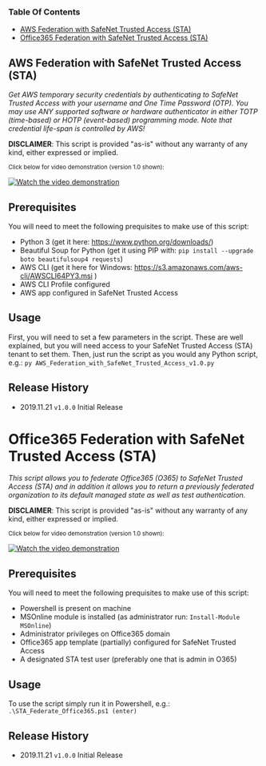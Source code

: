### Table Of Contents
  * [AWS Federation with SafeNet Trusted Access (STA)](https://github.com/JMarkstrom/SafeNet-Trusted-Access/blob/master/README.md#aws-federation-with-safenet-trusted-access-sta)
  * [Office365 Federation with SafeNet Trusted Access (STA)](https://github.com/JMarkstrom/SafeNet-Trusted-Access/blob/master/README.md#office365-federation-with-safenet-trusted-access-sta)


## AWS Federation with SafeNet Trusted Access (STA)
                                                                                                       
*Get AWS temporary security credentials by authenticating to SafeNet Trusted Access with your username
and One Time Password (OTP). You may use ANY supported software or hardware authenticator in either TOTP 
(time-based) or HOTP (event-based) programming mode. Note that credential life-span is controlled by AWS!*
 
**DISCLAIMER**: This script is provided "as-is" without any warranty of any kind, either expressed or implied.

<sub>Click below for video demonstration (version 1.0 shown):<sub>

[![Watch the video demonstration](https://i.imgur.com/nNiQZ23.png)](https://youtu.be/ij9U8tsGtjE)

## Prerequisites
You will need to meet the following prequisites to make use of this script:

* Python 3 (get it here: https://www.python.org/downloads/)
* Beautiful Soup for Python (get it using PIP with: `pip install --upgrade boto beautifulsoup4 requests`)
* AWS CLI (get it here for Windows: https://s3.amazonaws.com/aws-cli/AWSCLI64PY3.msi )
* AWS CLI Profile configured 
* AWS app configured in SafeNet Trusted Access


## Usage
First, you will need to set a few parameters in the script. These are well explained, but you will need access to your SafeNet Trusted Access (STA) tenant to set them. Then, just run the script as you would any Python script, e.g.: `py AWS_Federation_with_SafeNet_Trusted_Access_v1.0.py`

## Release History
* 2019.11.21 `v1.0.0` Initial Release

# Office365 Federation with SafeNet Trusted Access (STA)

*This script allows you to federate Office365 (O365) to SafeNet Trusted Access (STA) and in addition it allows
you to return a previously federated organization to its default managed state as well as test authentication.*

**DISCLAIMER**: This script is provided "as-is" without any warranty of any kind, either expressed or implied.

<sub>Click below for video demonstration (version 1.0 shown):<sub>
 
[![Watch the video demonstration](https://i.imgur.com/uoyL9ek.png)](https://youtu.be/ecSAiq9g5P8)

## Prerequisites
You will need to meet the following prequisites to make use of this script:

* Powershell is present on machine
* MSOnline module is installed (as administrator run:  `Install-Module MSOnline`)
* Administrator privileges on Office365 domain
* Office365 app template (partially) configured for SafeNet Trusted Access
* A designated STA test user (preferably one that is admin in O365)

## Usage
To use the script simply run it in Powershell, e.g.: `.\STA_Federate_Office365.ps1 (enter)`

## Release History
* 2019.11.21 `v1.0.0` Initial Release
